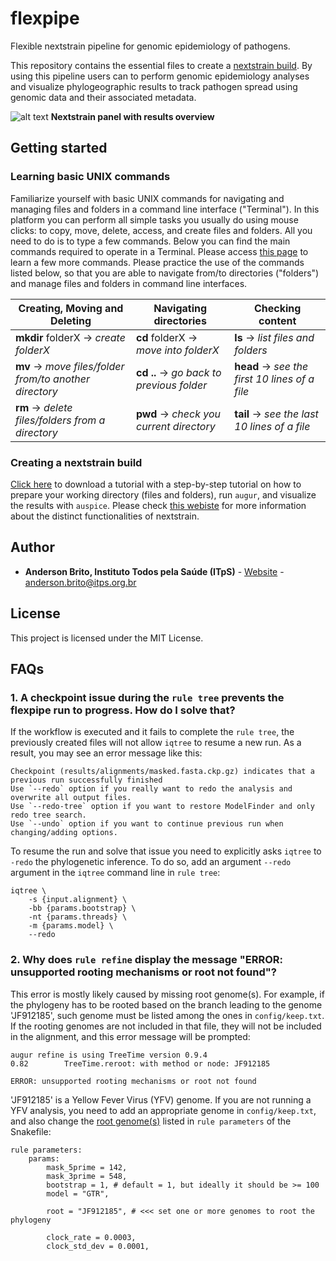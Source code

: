 # flexpipe
Flexible nextstrain pipeline for genomic epidemiology of pathogens.

This repository contains the essential files to create a [nextstrain build](https://nextstrain.org/). By using this pipeline users can to perform genomic epidemiology analyses and visualize phylogeographic results to track pathogen spread using genomic data and their associated metadata.

![alt text]([https://github.com/InstitutoTodosPelaSaude/flexpipe/blob/main/overview.png](https://github.com/InstitutoTodosPelaSaude/flexpipe/blob/main/overview.png) "Overview")
__Nextstrain panel with results overview__ 

## Getting started
<!--- 
### For Windows users

Native Linux and Mac Users are all set, and can move on to step #2. Windows users, however, must install a Linux subsystem before being able to install nextstrain. Visit [this website](https://docs.nextstrain.org/en/latest/install.html) and follow its step-by-step guide about how to [setup Linux on Windows](https://docs.microsoft.com/en-us/windows/wsl/install-win10) (please choose 'Ubuntu 18.04 LTS or superior versions'), and how to launch Linux and [create a user account and password](https://learn.microsoft.com/en-us/shows/one-dev-minute/how-do-i-configure-a-wsl-distro-to-launch-in-the-home-directory-in-windows-terminal--one-dev-questio) using command line.
-->
### Learning basic UNIX commands

Familiarize yourself with basic UNIX commands for navigating and managing files and folders in a command line interface ("Terminal"). In this platform you can perform all simple tasks you usually do using mouse clicks: to copy, move, delete, access, and create files and folders. All you need to do is to type a few commands. Below you can find the main commands required to operate in a Terminal. Please access [this page](https://commons.wikimedia.org/wiki/File:Unix_command_cheatsheet.pdf) to learn a few more commands. Please practice the use of the commands listed below, so that you are able to navigate from/to directories ("folders") and manage files and folders in command line interfaces.

Creating, Moving and Deleting | Navigating directories | Checking content
------------ | ------------- | -------------
**mkdir** folderX → *create folderX* | **cd** folderX → *move into folderX* | **ls** → *list files and folders*
**mv** → *move files/folder from/to another directory* | **cd ..** → *go back to previous folder* | **head** → *see the first 10 lines of a file*
**rm** → *delete files/folders from a directory* | **pwd** → *check you current directory* | **tail** → *see the last 10 lines of a file*

<!--- 
### Installing nextstrain

If you need to install nexstrain in your computer, please [click here](https://github.com/InstitutoTodosPelaSaude/flexpipe/blob/master/nextstrain_installation.pdf) to download the guidelines to install it. That document provides instructions on how to install `augur` (bioinformatics pipeline) and `auspice` (visualization tool). For more information about the installation process, visit this [nextstrain page](https://docs.nextstrain.org/en/latest/install.html).
-->

### Creating a nextstrain build
[Click here](https://github.com/InstitutoTodosPelaSaude/flexpipe/blob/master/nextstrain_tutorial.pdf) to download a tutorial with a step-by-step tutorial on how to prepare your working directory (files and folders), run `augur`, and visualize the results with `auspice`. Please check [this webiste](https://neherlab.org/201910_RIVM_nextstrain.html) for more information about the distinct functionalities of nextstrain.

## Author

* **Anderson Brito, Instituto Todos pela Saúde (ITpS)** - [Website](https://www.itps.org.br/membros) - anderson.brito@itps.org.br

## License

This project is licensed under the MIT License.


## FAQs


### 1. A checkpoint issue during the `rule tree` prevents the flexpipe run to progress. How do I solve that?

If the workflow is executed and it fails to complete the `rule tree`, the previously created files will not allow `iqtree` to resume a new run. As a result, you may see an error message like this:

```
Checkpoint (results/alignments/masked.fasta.ckp.gz) indicates that a previous run successfully finished
Use `--redo` option if you really want to redo the analysis and overwrite all output files.
Use `--redo-tree` option if you want to restore ModelFinder and only redo tree search.
Use `--undo` option if you want to continue previous run when changing/adding options.
```

To resume the run and solve that issue you need to explicitly asks `iqtree` to `-redo` the phylogenetic inference. To do so, add an argument `--redo` argument in the `iqtree` command line in `rule tree`:

```
iqtree \
	-s {input.alignment} \
	-bb {params.bootstrap} \
	-nt {params.threads} \
	-m {params.model} \
	--redo
```

### 2. Why does `rule refine` display the message "ERROR: unsupported rooting mechanisms or root not found"?

This error is mostly likely caused by missing root genome(s). For example, if the phylogeny has to be rooted based on the branch leading to the genome 'JF912185', such genome must be listed among the ones in `config/keep.txt`. If the rooting genomes are not included in that file, they will not be included in the alignment, and this error message will be prompted:

```
augur refine is using TreeTime version 0.9.4
0.82        TreeTime.reroot: with method or node: JF912185

ERROR: unsupported rooting mechanisms or root not found
```

'JF912185' is a Yellow Fever Virus (YFV) genome. If you are not running a YFV analysis, you need to add an appropriate genome in `config/keep.txt`, and also change the [root genome(s)](https://github.com/InstitutoTodosPelaSaude/flexpipe/blob/main/Snakefile#L39) listed in `rule parameters` of the Snakefile:

```
rule parameters:
	params:
		mask_5prime = 142,
		mask_3prime = 548,
		bootstrap = 1, # default = 1, but ideally it should be >= 100
		model = "GTR",
		
		root = "JF912185", # <<< set one or more genomes to root the phylogeny
		
		clock_rate = 0.0003,
		clock_std_dev = 0.0001,
```
